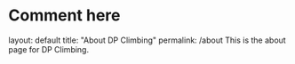 # Comment here
layout: default
title: "About DP Climbing"
permalink: /about
This is the about page for DP Climbing.
